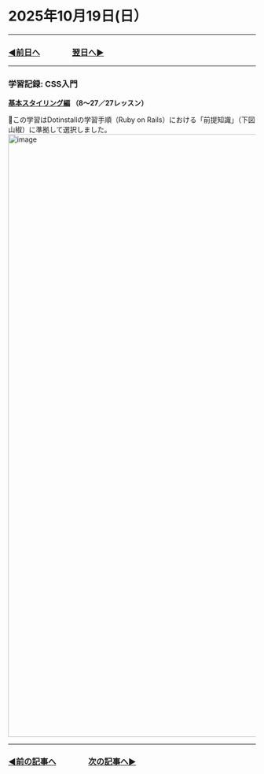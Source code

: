 # 2025年10月19日(日）

---

### [◀️前日へ](https://github.com/yuasys/chatty-journal/blob/main/2025/10/2025-10-18.md)&emsp;&emsp;&emsp;&emsp;[翌日へ▶️](https://github.com/yuasys/chatty-journal/blob/main/2025/10/2025-10-20.md)

---

### 学習記録: CSS入門 

<b>[基本スタイリング編](https://dotinstall.com/lessons/basic_css_styles_v3) （8〜27／27レッスン）&emsp;
</b>

📌この学習はDotinstallの学習手順（Ruby on Rails）における「前提知識」（下図山椒）に準拠して選択しました。
<img width="952" height="1225" alt="image" src="https://github.com/user-attachments/assets/7bd74591-52ce-430a-86e5-4d723cfc2f1c" />


---

### [◀️前の記事へ](https://github.com/yuasys/chatty-journal/blob/main/2025/10/2025-10-18.md)&emsp;&emsp;&emsp;&emsp;[次の記事へ▶️](https://github.com/yuasys/chatty-journal/blob/main/2025/10/2025-10-19.md)
